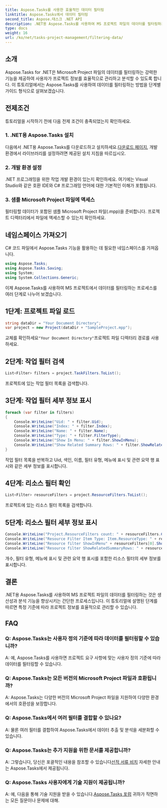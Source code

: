 ```yaml
---
title: Aspose.Tasks를 사용한 효율적인 데이터 필터링
linktitle: Aspose.Tasks에서 데이터 필터링
second_title: Aspose.태스크 .NET API
description: .NET용 Aspose.Tasks를 사용하여 MS 프로젝트 파일의 데이터를 필터링하는 방법을 알아보세요. 손쉽게 생산성과 분석 기능을 향상하세요.
type: docs
weight: 16
url: /ko/net/tasks-project-management/filtering-data/
---
```

## 소개
Aspose.Tasks for .NET은 Microsoft Project 파일의 데이터를 필터링하는 강력한 기능을 제공하여 사용자가 프로젝트 정보를 효율적으로 관리하고 분석할 수 있도록 합니다. 이 튜토리얼에서는 Aspose.Tasks를 사용하여 데이터를 필터링하는 방법을 단계별 가이드 형식으로 살펴보겠습니다.
## 전제조건
튜토리얼을 시작하기 전에 다음 전제 조건이 충족되었는지 확인하세요.
### 1. .NET용 Aspose.Tasks 설치
 다음에서 .NET용 Aspose.Tasks를 다운로드하고 설치하세요.[다운로드 페이지](https://releases.aspose.com/tasks/net/), 개발 환경에서 라이브러리를 설정하려면 제공된 설치 지침을 따르십시오.
### 2. 개발 환경 설정
.NET 프로그래밍을 위한 작업 개발 환경이 있는지 확인하세요. 여기에는 Visual Studio와 같은 호환 IDE와 C# 프로그래밍 언어에 대한 기본적인 이해가 포함됩니다.
### 3. 샘플 Microsoft Project 파일에 액세스
필터링할 데이터가 포함된 샘플 Microsoft Project 파일(.mpp)을 준비합니다. 프로젝트 디렉터리에서 파일에 액세스할 수 있는지 확인하세요.
## 네임스페이스 가져오기
C# 코드 파일에서 Aspose.Tasks 기능을 활용하는 데 필요한 네임스페이스를 가져옵니다.

```csharp
using Aspose.Tasks;
using Aspose.Tasks.Saving;
using System;
using System.Collections.Generic;

```
이제 Aspose.Tasks를 사용하여 MS 프로젝트에서 데이터를 필터링하는 프로세스를 여러 단계로 나누어 보겠습니다.
## 1단계: 프로젝트 파일 로드
```csharp
string dataDir = "Your Document Directory";
var project = new Project(dataDir + "SampleProject.mpp");
```
 교체를 확인하세요`"Your Document Directory"`프로젝트 파일 디렉터리 경로를 사용하세요.
## 2단계: 작업 필터 검색
```csharp
List<Filter> filters = project.TaskFilters.ToList();
```
프로젝트에 있는 작업 필터 목록을 검색합니다.
## 3단계: 작업 필터 세부 정보 표시
```csharp
foreach (var filter in filters)
{
    Console.WriteLine("Uid: " + filter.Uid);
    Console.WriteLine("Index: " + filter.Index);
    Console.WriteLine("Name: " + filter.Name);
    Console.WriteLine("Type: " + filter.FilterType);
    Console.WriteLine("Show In Menu: " + filter.ShowInMenu);
    Console.WriteLine("Show Related Summary Rows: " + filter.ShowRelatedSummaryRows);
}
```
작업 필터 목록을 반복하고 Uid, 색인, 이름, 필터 유형, 메뉴에 표시 및 관련 요약 행 표시와 같은 세부 정보를 표시합니다.
## 4단계: 리소스 필터 확인
```csharp
List<Filter> resourceFilters = project.ResourceFilters.ToList();
```
프로젝트에 있는 리소스 필터 목록을 검색합니다.
## 5단계: 리소스 필터 세부 정보 표시
```csharp
Console.WriteLine("Project.ResourceFilters count: " + resourceFilters.Count);
Console.WriteLine("Resource Filter Item Type: Item.ResourceType: " + resourceFilters[0].FilterType);
Console.WriteLine("Resource filter ShowInMenu" + resourceFilters[0].ShowInMenu);
Console.WriteLine("Resource filter ShowRelatedSummaryRows: " + resourceFilters[0].ShowRelatedSummaryRows);
```
개수, 필터 유형, 메뉴에 표시 및 관련 요약 행 표시를 포함한 리소스 필터의 세부 정보를 표시합니다.
## 결론
.NET용 Aspose.Tasks를 사용하여 MS 프로젝트 파일의 데이터를 필터링하는 것은 생산성과 분석 기능을 향상시키는 간단한 프로세스입니다. 이 튜토리얼에 설명된 단계를 따르면 특정 기준에 따라 프로젝트 정보를 효율적으로 관리할 수 있습니다.
## FAQ
### Q: Aspose.Tasks는 사용자 정의 기준에 따라 데이터를 필터링할 수 있습니까?
A: 예, Aspose.Tasks를 사용하면 프로젝트 요구 사항에 맞는 사용자 정의 기준에 따라 데이터를 필터링할 수 있습니다.
### Q: Aspose.Tasks는 모든 버전의 Microsoft Project 파일과 호환됩니까?
A: Aspose.Tasks는 다양한 버전의 Microsoft Project 파일을 지원하여 다양한 환경에서의 호환성을 보장합니다.
### Q: Aspose.Tasks에서 여러 필터를 결합할 수 있나요?
A: 물론 여러 필터를 결합하여 Aspose.Tasks에서 데이터 추출 및 분석을 세분화할 수 있습니다.
### Q: Aspose.Tasks는 추가 지원을 위한 문서를 제공합니까?
 A: 그렇습니다, 당신은 포괄적인 내용을 참조할 수 있습니다[선적 서류 비치](https://reference.aspose.com/tasks/net/) 자세한 안내는 Aspose.Tasks에서 제공됩니다.
### Q: Aspose.Tasks 사용자에게 기술 지원이 제공됩니까?
 A: 예, 다음을 통해 기술 지원을 받을 수 있습니다.[Aspose.Tasks 포럼](https://forum.aspose.com/c/tasks/15) 귀하가 직면하는 모든 질문이나 문제에 대해.
